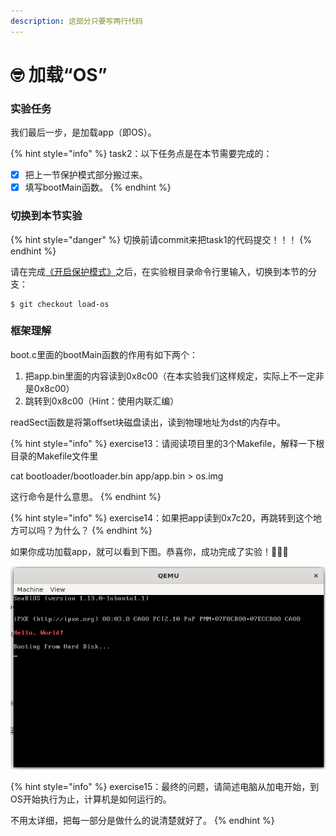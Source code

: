 ```yaml
---
description: 这部分只要写两行代码
---
```


# 🤓 加载“OS”

### 实验任务

我们最后一步，是加载app（即OS）。

{% hint style="info" %}
task2：以下任务点是在本节需要完成的：

* [x] 把上一节保护模式部分搬过来。
* [x] 填写bootMain函数。
{% endhint %}

### 切换到本节实验

{% hint style="danger" %}
切换前请commit来把task1的代码提交！！！
{% endhint %}

请在完成[《开启保护模式》](kai-qi-bao-hu-mo-shi.md)之后，在实验根目录命令行里输入，切换到本节的分支：

```
$ git checkout load-os
```

### 框架理解

boot.c里面的bootMain函数的作用有如下两个：

1. 把app.bin里面的内容读到0x8c00（在本实验我们这样规定，实际上不一定非是0x8c00）
2. 跳转到0x8c00（Hint：使用内联汇编）

readSect函数是将第offset块磁盘读出，读到物理地址为dst的内存中。

{% hint style="info" %}
exercise13：请阅读项目里的3个Makefile，解释一下根目录的Makefile文件里

&#x20;                 cat bootloader/bootloader.bin app/app.bin > os.img

&#x20;                 这行命令是什么意思。
{% endhint %}

{% hint style="info" %}
exercise14：如果把app读到0x7c20，再跳转到这个地方可以吗？为什么？
{% endhint %}

如果你成功加载app，就可以看到下图。恭喜你，成功完成了实验！:tada::tada::tada:

![成功了](../../../.gitbook/assets/image10.png)

{% hint style="info" %}
exercise15：最终的问题，请简述电脑从加电开始，到OS开始执行为止，计算机是如何运行的。

不用太详细，把每一部分是做什么的说清楚就好了。
{% endhint %}
